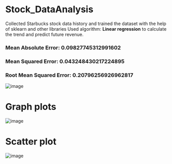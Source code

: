 # Stock_DataAnalysis
Collected Starbucks stock data history and trained the dataset with the help of sklearn and other libraries 
Used algorithm: **Linear regression** to calculate the trend and predict future revenue.
### Mean Absolute Error: 0.09827745312991602
### Mean Squared Error: 0.043248430217224895
### Root Mean Squared Error: 0.20796256926962817

![image](https://github.com/AbdurRohit/Stock_DataAnalysis/assets/96853180/9404a5c1-51fe-436a-88aa-14f3a7732802)


# Graph plots
![image](https://github.com/AbdurRohit/Stock_DataAnalysis/assets/96853180/0256f21a-9096-4d92-873c-ef24f4c70676)
# Scatter plot
![image](https://github.com/AbdurRohit/Stock_DataAnalysis/assets/96853180/b005fc2e-cdd8-4ec9-8eaa-f414b5dd830b)

